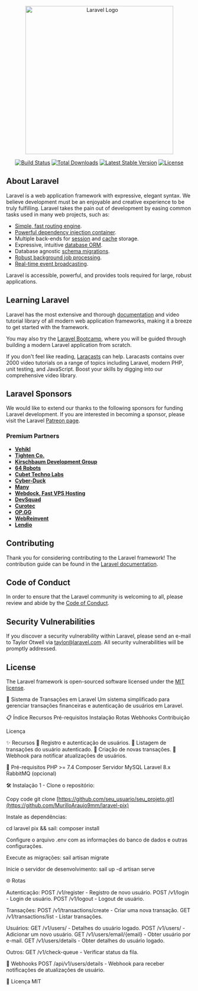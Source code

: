 <p align="center"><a href="https://laravel.com" target="_blank"><img src="https://raw.githubusercontent.com/laravel/art/master/logo-lockup/5%20SVG/2%20CMYK/1%20Full%20Color/laravel-logolockup-cmyk-red.svg" width="400" alt="Laravel Logo"></a></p>

<p align="center">
<a href="https://github.com/laravel/framework/actions"><img src="https://github.com/laravel/framework/workflows/tests/badge.svg" alt="Build Status"></a>
<a href="https://packagist.org/packages/laravel/framework"><img src="https://img.shields.io/packagist/dt/laravel/framework" alt="Total Downloads"></a>
<a href="https://packagist.org/packages/laravel/framework"><img src="https://img.shields.io/packagist/v/laravel/framework" alt="Latest Stable Version"></a>
<a href="https://packagist.org/packages/laravel/framework"><img src="https://img.shields.io/packagist/l/laravel/framework" alt="License"></a>
</p>

## About Laravel

Laravel is a web application framework with expressive, elegant syntax. We believe development must be an enjoyable and creative experience to be truly fulfilling. Laravel takes the pain out of development by easing common tasks used in many web projects, such as:

- [Simple, fast routing engine](https://laravel.com/docs/routing).
- [Powerful dependency injection container](https://laravel.com/docs/container).
- Multiple back-ends for [session](https://laravel.com/docs/session) and [cache](https://laravel.com/docs/cache) storage.
- Expressive, intuitive [database ORM](https://laravel.com/docs/eloquent).
- Database agnostic [schema migrations](https://laravel.com/docs/migrations).
- [Robust background job processing](https://laravel.com/docs/queues).
- [Real-time event broadcasting](https://laravel.com/docs/broadcasting).

Laravel is accessible, powerful, and provides tools required for large, robust applications.

## Learning Laravel

Laravel has the most extensive and thorough [documentation](https://laravel.com/docs) and video tutorial library of all modern web application frameworks, making it a breeze to get started with the framework.

You may also try the [Laravel Bootcamp](https://bootcamp.laravel.com), where you will be guided through building a modern Laravel application from scratch.

If you don't feel like reading, [Laracasts](https://laracasts.com) can help. Laracasts contains over 2000 video tutorials on a range of topics including Laravel, modern PHP, unit testing, and JavaScript. Boost your skills by digging into our comprehensive video library.

## Laravel Sponsors

We would like to extend our thanks to the following sponsors for funding Laravel development. If you are interested in becoming a sponsor, please visit the Laravel [Patreon page](https://patreon.com/taylorotwell).

### Premium Partners

- **[Vehikl](https://vehikl.com/)**
- **[Tighten Co.](https://tighten.co)**
- **[Kirschbaum Development Group](https://kirschbaumdevelopment.com)**
- **[64 Robots](https://64robots.com)**
- **[Cubet Techno Labs](https://cubettech.com)**
- **[Cyber-Duck](https://cyber-duck.co.uk)**
- **[Many](https://www.many.co.uk)**
- **[Webdock, Fast VPS Hosting](https://www.webdock.io/en)**
- **[DevSquad](https://devsquad.com)**
- **[Curotec](https://www.curotec.com/services/technologies/laravel/)**
- **[OP.GG](https://op.gg)**
- **[WebReinvent](https://webreinvent.com/?utm_source=laravel&utm_medium=github&utm_campaign=patreon-sponsors)**
- **[Lendio](https://lendio.com)**

## Contributing

Thank you for considering contributing to the Laravel framework! The contribution guide can be found in the [Laravel documentation](https://laravel.com/docs/contributions).

## Code of Conduct

In order to ensure that the Laravel community is welcoming to all, please review and abide by the [Code of Conduct](https://laravel.com/docs/contributions#code-of-conduct).

## Security Vulnerabilities

If you discover a security vulnerability within Laravel, please send an e-mail to Taylor Otwell via [taylor@laravel.com](mailto:taylor@laravel.com). All security vulnerabilities will be promptly addressed.

## License

The Laravel framework is open-sourced software licensed under the [MIT license](https://opensource.org/licenses/MIT).


🚀 Sistema de Transações em Laravel
Um sistema simplificado para gerenciar transações financeiras e autenticação de usuários em Laravel.

📋 Índice
Recursos
Pré-requisitos
Instalação
Rotas
Webhooks
Contribuição

Licença

✨ Recursos
🔐 Registro e autenticação de usuários.
📜 Listagem de transações do usuário autenticado.
💸 Criação de novas transações.
📡 Webhook para notificar atualizações de usuários.

🧰 Pré-requisitos
PHP >= 7.4
Composer
Servidor MySQL
Laravel 8.x
RabbitMQ (opcional)

🛠️ Instalação
1 - Clone o repositório:

Copy code
git clone [https://github.com/seu_usuario/seu_projeto.git](https://github.com/MurilloAraujo9mm/laravel-pix)

Instale as dependências:


cd laravel pix && sail: composer install

Configure o arquivo .env com as informações do banco de dados e outras configurações.

Execute as migrações: sail artisan migrate

Inicie o servidor de desenvolvimento: sail up -d artisan serve

🌐 Rotas

Autenticação:
POST /v1/register - Registro de novo usuário.
POST /v1/login - Login de usuário.
POST /v1/logout - Logout de usuário.

Transações:
POST /v1/transactions/create - Criar uma nova transação.
GET /v1/transactions/list - Listar transações.

Usuários:
GET /v1/users/ - Detalhes do usuário logado.
POST /v1/users/ - Adicionar um novo usuário.
GET /v1/users/email/{email} - Obter usuário por e-mail.
GET /v1/users/details - Obter detalhes do usuário logado.

Outros:
GET /v1/check-queue - Verificar status da fila.

📡 Webhooks
POST /api/v1/users/details - Webhook para receber notificações de atualizações de usuário.



📜 Licença MIT

